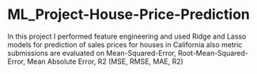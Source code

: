 # ML_Project-House-Price-Prediction
In this project I performed feature engineering and used Ridge and Lasso models for prediction of sales prices for houses in California also metric submissions are evaluated on Mean-Squared-Error, Root-Mean-Squared-Error, Mean Absolute Error, R2 (MSE, RMSE, MAE, R2)
